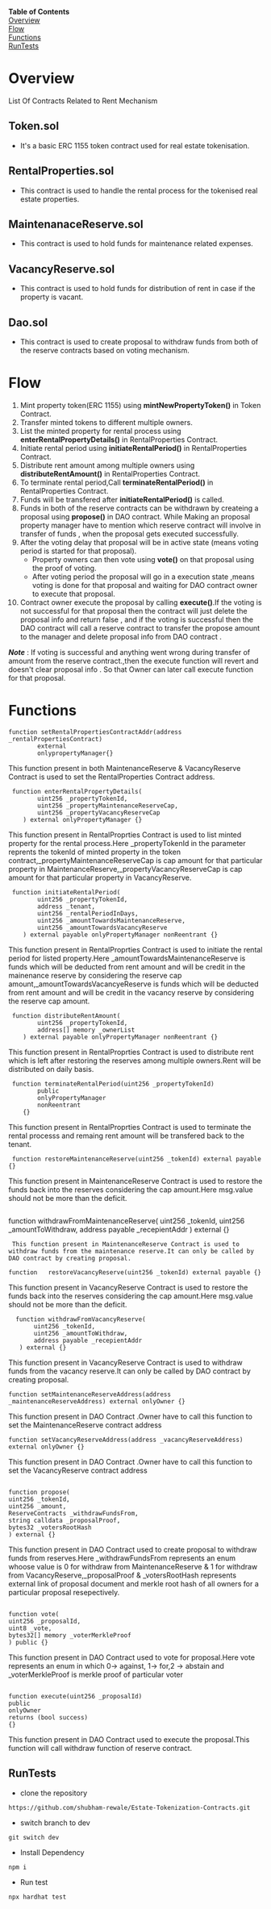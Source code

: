 **Table of Contents**
<br>
[Overview](#overview)<br>
[Flow](#flow)<br>
[Functions](#functions)<br>
[RunTests](#runtest)<br>

# **Overview**
List Of Contracts Related to Rent Mechanism
## Token.sol
- It's a basic ERC 1155 token contract used for real estate tokenisation.
## RentalProperties.sol
- This contract is used to handle the rental process for the tokenised real estate properties.
## MaintenanaceReserve.sol
- This contract is used to hold funds for maintenance related expenses.
## VacancyReserve.sol
- This contract is used to hold funds for distribution of rent in case if the property is vacant.
## Dao.sol
- This contract is used to create proposal to withdraw funds from both of the reserve contracts based on voting mechanism.

# **Flow**
1. Mint property token(ERC 1155) using **mintNewPropertyToken()** in Token Contract.
2. Transfer minted tokens to different multiple owners.
3. List the minted property for rental process using **enterRentalPropertyDetails()** in RentalProperties Contract.
4. Initiate rental period using **initiateRentalPeriod()** in RentalProperties Contract.
5. Distribute rent amount among multiple owners using **distributeRentAmount()** in RentalProperties Contract.
6. To terminate rental period,Call **terminateRentalPeriod()** in RentalProperties Contract.
7. Funds will be transfered after **initiateRentalPeriod()** is called.
8. Funds in both of the reserve contracts can be withdrawn by createing a proposal using **propose()** in DAO contract. While Making an proposal property manager have to mention which reserve contract will involve in transfer of funds , when the proposal gets executed successfully.
9. After the voting delay that proposal will be in active state (means voting period is started for that proposal).
    - Property owners can then vote using **vote()** on that proposal using the proof of voting.
    - After voting period the proposal will go in a execution state ,means voting is done for that proposal and waiting for DAO contract owner to execute that proposal.
10. Contract owner execute the proposal by calling **execute()**.If the voting is not successful for that proposal then the contract will just delete the proposal info and return false , and if the voting is successful then the DAO contract will call a reserve contract to transfer the propose amount to the manager and delete proposal info from DAO contract .

**_Note_** : If voting is successful and anything went wrong during transfer of amount from the reserve contract.,then the execute function will revert and doesn't clear proposal info . So that Owner can later call execute function for that proposal.

# **Functions**
``` 
function setRentalPropertiesContractAddr(address _rentalPropertiesContract)
        external
        onlypropertyManager{}
```
This function present in both MaintenanceReserve & VacancyReserve Contract is used to set the RentalProperties Contract address.

```
 function enterRentalPropertyDetails(
        uint256 _propertyTokenId,
        uint256 _propertyMaintenanceReserveCap,
        uint256 _propertyVacancyReserveCap
    ) external onlyPropertyManager {}
```
This function present in RentalProprties Contract is used to list minted property for the rental process.Here _propertyTokenId in the parameter reprents the tokenId of minted property in the token contract,_propertyMaintenanceReserveCap is cap amount for that particular property in MaintenanceReserve,_propertyVacancyReserveCap is cap amount for that particular property in VacancyReserve.

```
 function initiateRentalPeriod(
        uint256 _propertyTokenId,
        address _tenant,
        uint256 _rentalPeriodInDays,
        uint256 _amountTowardsMaintenanceReserve,
        uint256 _amountTowardsVacancyReserve
    ) external payable onlyPropertyManager nonReentrant {}
```
This function present in RentalProprties Contract is used to initiate the rental period for listed property.Here _amountTowardsMaintenanceReserve is funds which will be deducted from rent amount and will be credit in the mainenance reserve by considering the reserve cap amount,_amountTowardsVacancyeReserve is funds which will be deducted from rent amount and will be credit in the vacancy reserve by considering the reserve cap amount.

```
 function distributeRentAmount(
        uint256 _propertyTokenId,
        address[] memory _ownerList
    ) external payable onlyPropertyManager nonReentrant {}
```
This function present in RentalProprties Contract is used to distribute rent which is left after restoring the reserves among multiple owners.Rent will be distributed on daily basis.

```
 function terminateRentalPeriod(uint256 _propertyTokenId)
        public
        onlyPropertyManager
        nonReentrant
    {}
```
This function present in RentalProprties Contract is used to terminate the rental processs and remaing rent amount will  be transfered back to the tenant.

```
 function restoreMaintenanceReserve(uint256 _tokenId) external payable {}
 ```
 This function present in MaintenanceReserve Contract is used to restore the funds back into the reserves considering the cap amount.Here msg.value should not be more than the deficit.
 ```
 ```
  function withdrawFromMaintenanceReserve(
        uint256 _tokenId,
        uint256 _amountToWithdraw,
        address payable _recepientAddr
    ) external {}
 ```
  This function present in MaintenanceReserve Contract is used to withdraw funds from the maintenance reserve.It can only be called by DAO contract by creating proposal.

 function   restoreVacancyReserve(uint256 _tokenId) external payable {}
 ```
 This function present in VacancyReserve Contract is used to restore the funds back into the reserves considering the cap amount.Here msg.value should not be more than the deficit.

 ```
   function withdrawFromVacancyReserve(
        uint256 _tokenId,
        uint256 _amountToWithdraw,
        address payable _recepientAddr
    ) external {}
```
  This function present in VacancyReserve Contract is used to withdraw funds from the vacancy reserve.It can only be called by DAO contract by creating proposal.

```
function setMaintenanceReserveAddress(address _maintenanceReserveAddress) external onlyOwner {}
```

This function present in DAO Contract .Owner have to call this function to set the MaintenanceReserve contract address

```
function setVacancyReserveAddress(address _vacancyReserveAddress) external onlyOwner {}
```

This function present in DAO Contract .Owner have to call this function to set the VacancyReserve contract address

```

function propose(
uint256 _tokenId,
uint256 _amount,
ReserveContracts _withdrawFundsFrom,
string calldata _proposalProof,
bytes32 _votersRootHash
) external {}

```
This function present in DAO Contract used to create proposal to withdraw funds from reserves.Here _withdrawFundsFrom represents an enum whoose value is 0 for withdraw from MaintenanceReserve & 1 for withdraw from VacancyReserve,_proposalProof & _votersRootHash represents external link of proposal document and merkle root hash of all owners for a particular proposal resepectively.

```

function vote(
uint256 _proposalId,
uint8 _vote,
bytes32[] memory _voterMerkleProof
) public {}

```
This function present in DAO Contract used to vote for proposal.Here vote represents an enum in which  0-> against, 1-> for,2 -> abstain and _voterMerkleProof is merkle proof of particular voter

```

function execute(uint256 _proposalId)
public
onlyOwner
returns (bool success)
{}

```
This function present in DAO Contract used to execute the proposal.This function will call withdraw function of reserve contract.

## **RunTests**

- clone the repository

```
https://github.com/shubham-rewale/Estate-Tokenization-Contracts.git
```

- switch branch to dev

```
git switch dev
```

- Install Dependency

```
npm i
```

- Run test

```
npx hardhat test
```

